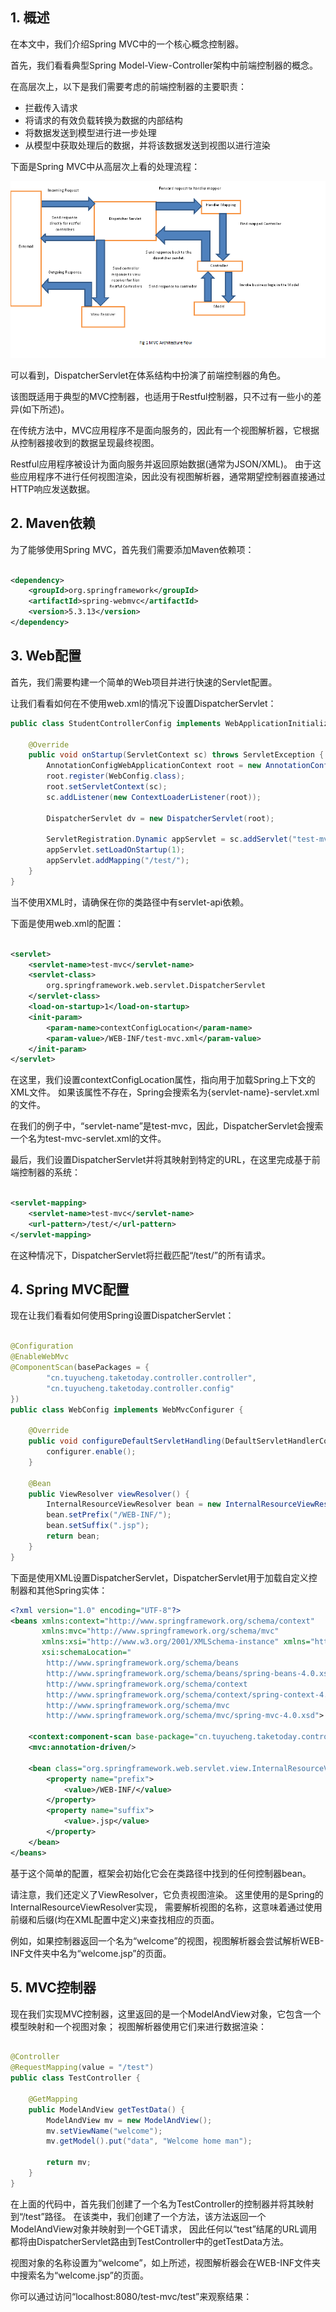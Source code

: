## 1. 概述

在本文中，我们介绍Spring MVC中的一个核心概念控制器。

首先，我们看看典型Spring Model-View-Controller架构中前端控制器的概念。

在高层次上，以下是我们需要考虑的前端控制器的主要职责：

+ 拦截传入请求
+ 将请求的有效负载转换为数据的内部结构
+ 将数据发送到模型进行进一步处理
+ 从模型中获取处理后的数据，并将该数据发送到视图以进行渲染

下面是Spring MVC中从高层次上看的处理流程：

<img src="../assets/img.png">

可以看到，DispatcherServlet在体系结构中扮演了前端控制器的角色。

该图既适用于典型的MVC控制器，也适用于Restful控制器，只不过有一些小的差异(如下所述)。

在传统方法中，MVC应用程序不是面向服务的，因此有一个视图解析器，它根据从控制器接收到的数据呈现最终视图。

Restful应用程序被设计为面向服务并返回原始数据(通常为JSON/XML)。
由于这些应用程序不进行任何视图渲染，因此没有视图解析器，通常期望控制器直接通过HTTP响应发送数据。

## 2. Maven依赖

为了能够使用Spring MVC，首先我们需要添加Maven依赖项：

```xml

<dependency>
    <groupId>org.springframework</groupId>
    <artifactId>spring-webmvc</artifactId>
    <version>5.3.13</version>
</dependency>
```

## 3. Web配置

首先，我们需要构建一个简单的Web项目并进行快速的Servlet配置。

让我们看看如何在不使用web.xml的情况下设置DispatcherServlet：

```java
public class StudentControllerConfig implements WebApplicationInitializer {

    @Override
    public void onStartup(ServletContext sc) throws ServletException {
        AnnotationConfigWebApplicationContext root = new AnnotationConfigWebApplicationContext();
        root.register(WebConfig.class);
        root.setServletContext(sc);
        sc.addListener(new ContextLoaderListener(root));

        DispatcherServlet dv = new DispatcherServlet(root);

        ServletRegistration.Dynamic appServlet = sc.addServlet("test-mvc", dv);
        appServlet.setLoadOnStartup(1);
        appServlet.addMapping("/test/");
    }
}
```

当不使用XML时，请确保在你的类路径中有servlet-api依赖。

下面是使用web.xml的配置：

```xml

<servlet>
    <servlet-name>test-mvc</servlet-name>
    <servlet-class>
        org.springframework.web.servlet.DispatcherServlet
    </servlet-class>
    <load-on-startup>1</load-on-startup>
    <init-param>
        <param-name>contextConfigLocation</param-name>
        <param-value>/WEB-INF/test-mvc.xml</param-value>
    </init-param>
</servlet>
```

在这里，我们设置contextConfigLocation属性，指向用于加载Spring上下文的XML文件。
如果该属性不存在，Spring会搜索名为{servlet-name}-servlet.xml的文件。

在我们的例子中，“servlet-name”是test-mvc，因此，DispatcherServlet会搜索一个名为test-mvc-servlet.xml的文件。

最后，我们设置DispatcherServlet并将其映射到特定的URL，在这里完成基于前端控制器的系统：

```xml

<servlet-mapping>
    <servlet-name>test-mvc</servlet-name>
    <url-pattern>/test/</url-pattern>
</servlet-mapping>
```

在这种情况下，DispatcherServlet将拦截匹配“/test/”的所有请求。

## 4. Spring MVC配置

现在让我们看看如何使用Spring设置DispatcherServlet：

```java

@Configuration
@EnableWebMvc
@ComponentScan(basePackages = {
        "cn.tuyucheng.taketoday.controller.controller",
        "cn.tuyucheng.taketoday.controller.config"
})
public class WebConfig implements WebMvcConfigurer {

    @Override
    public void configureDefaultServletHandling(DefaultServletHandlerConfigurer configurer) {
        configurer.enable();
    }

    @Bean
    public ViewResolver viewResolver() {
        InternalResourceViewResolver bean = new InternalResourceViewResolver();
        bean.setPrefix("/WEB-INF/");
        bean.setSuffix(".jsp");
        return bean;
    }
}
```

下面是使用XML设置DispatcherServlet，DispatcherServlet用于加载自定义控制器和其他Spring实体：

```xml
<?xml version="1.0" encoding="UTF-8"?>
<beans xmlns:context="http://www.springframework.org/schema/context"
       xmlns:mvc="http://www.springframework.org/schema/mvc"
       xmlns:xsi="http://www.w3.org/2001/XMLSchema-instance" xmlns="http://www.springframework.org/schema/beans"
       xsi:schemaLocation="
        http://www.springframework.org/schema/beans     
        http://www.springframework.org/schema/beans/spring-beans-4.0.xsd
        http://www.springframework.org/schema/context
        http://www.springframework.org/schema/context/spring-context-4.0.xsd
        http://www.springframework.org/schema/mvc
        http://www.springframework.org/schema/mvc/spring-mvc-4.0.xsd">

    <context:component-scan base-package="cn.tuyucheng.taketoday.controller.controller"/>
    <mvc:annotation-driven/>

    <bean class="org.springframework.web.servlet.view.InternalResourceViewResolver">
        <property name="prefix">
            <value>/WEB-INF/</value>
        </property>
        <property name="suffix">
            <value>.jsp</value>
        </property>
    </bean>
</beans>
```

基于这个简单的配置，框架会初始化它会在类路径中找到的任何控制器bean。

请注意，我们还定义了ViewResolver，它负责视图渲染。
这里使用的是Spring的InternalResourceViewResolver实现，
需要解析视图的名称，这意味着通过使用前缀和后缀(均在XML配置中定义)来查找相应的页面。

例如，如果控制器返回一个名为“welcome”的视图，视图解析器会尝试解析WEB-INF文件夹中名为“welcome.jsp”的页面。

## 5. MVC控制器

现在我们实现MVC控制器，这里返回的是一个ModelAndView对象，它包含一个模型映射和一个视图对象；
视图解析器使用它们来进行数据渲染：

```java

@Controller
@RequestMapping(value = "/test")
public class TestController {

    @GetMapping
    public ModelAndView getTestData() {
        ModelAndView mv = new ModelAndView();
        mv.setViewName("welcome");
        mv.getModel().put("data", "Welcome home man");

        return mv;
    }
}
```

在上面的代码中，首先我们创建了一个名为TestController的控制器并将其映射到“/test”路径。
在该类中，我们创建了一个方法，该方法返回一个ModelAndView对象并映射到一个GET请求，
因此任何以“test”结尾的URL调用都将由DispatcherServlet路由到TestController中的getTestData方法。

视图对象的名称设置为“welcome”，如上所述，视图解析器会在WEB-INF文件夹中搜索名为“welcome.jsp”的页面。

你可以通过访问“localhost:8080/test-mvc/test”来观察结果：

